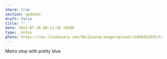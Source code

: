 ```yaml
---
share: true
section: updates
draft: false
title: ""
date: 2023-07-26 08:11:28 +0200
type: _notes
photo: https://res.cloudinary.com/dbi2zounq/image/upload/v1690351855/txz54ypjclf9le9dtbuz.jpg
---
```



Metro stop with pretty blue
